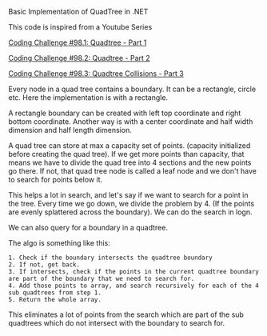 Basic Implementation of QuadTree in .NET

This code is inspired from a Youtube Series

[Coding Challenge #98.1: Quadtree - Part 1](https://www.youtube.com/watch?v=OJxEcs0w_kE&t=0s)

[Coding Challenge #98.2: Quadtree - Part 2](https://www.youtube.com/watch?v=QQx_NmCIuCY&t=0s)

[Coding Challenge #98.3: Quadtree Collisions - Part 3](https://www.youtube.com/watch?v=z0YFFg_nBjw&t=0s)

Every node in a quad tree contains a boundary. It can be a rectangle, circle etc. Here the implementation is with a rectangle.

A rectangle boundary can be created with left top coordinate and right bottom coordinate. Another way is with a center coordinate and half width dimension and half length dimension.

A quad tree can store at max a capacity set of points. (capacity initialized before creating the quad tree). If we get more points than capacity, that means we have to divide the quad tree into 4 sections and the new points go there. If not, that quad tree node is called a leaf node and we don't have to search for points below it.

This helps a lot in search, and let's say if we want to search for a point in the tree. Every time we go down, we divide the problem by 4. (If the points are evenly splattered across the boundary). We can do the search in logn.

We can also query for a boundary in a quadtree. 

The algo is something like this:

	1. Check if the boundary intersects the quadtree boundary
	2. If not, get back.
	3. If intersects, check if the points in the current quadtree boundary are part of the boundary that we need to search for.
	4. Add those points to array, and search recursively for each of the 4 sub quadtrees from step 1.
	5. Return the whole array.


This eliminates a lot of points from the search which are part of the sub quadtrees which do not intersect with the boundary to search for.

